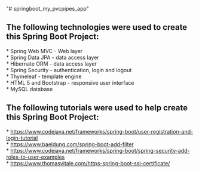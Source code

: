 "# springboot_my_pvcpipes_app"

## The following technologies were used to create this Spring Boot Project:
\* Spring Web MVC - Web layer <br>
\* Spring Data JPA - data access layer <br>
\* Hibernate ORM - data access layer <br>
\* Spring Security - authentication, login and logout <br>
\* Thymeleaf - template engine <br>
\* HTML 5 and Bootstrap - responsive user interface <br>
\* MySQL database


## The following tutorials were used to help create this Spring Boot Project: <br>
\* https://www.codejava.net/frameworks/spring-boot/user-registration-and-login-tutorial <br>
\* https://www.baeldung.com/spring-boot-add-filter
<br>
\* https://www.codejava.net/frameworks/spring-boot/spring-security-add-roles-to-user-examples
<br>
\* https://www.thomasvitale.com/https-spring-boot-ssl-certificate/